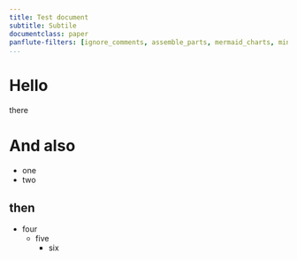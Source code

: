 ```yaml
---
title: Test document
subtitle: Subtile
documentclass: paper
panflute-filters: [ignore_comments, assemble_parts, mermaid_charts, minted_code]
...
```


# Hello

there

# And also

- one
- two

## then

- four
	- five
		- six

